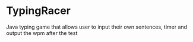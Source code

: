 # TypingRacer
Java typing game that allows user to input their own sentences, timer and output the wpm after the test
